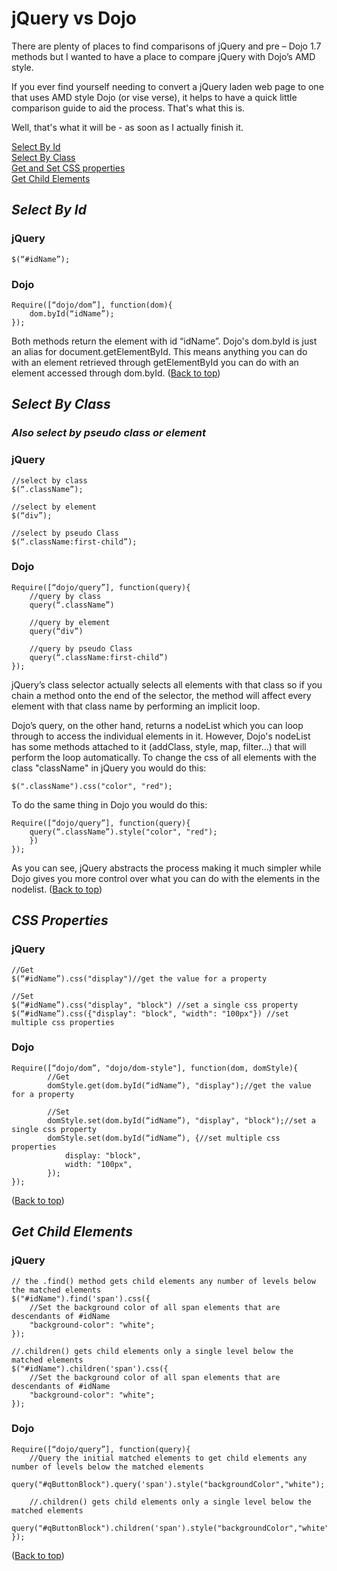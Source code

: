 # jQuery vs Dojo

There are plenty of places to find comparisons of jQuery and pre – Dojo 1.7 methods but I wanted to have a place to compare jQuery with Dojo’s AMD style.

If you ever find yourself needing to convert a jQuery laden web page to one that uses AMD style Dojo (or vise verse), it helps to have a quick little comparison guide to aid the process. That's what this is. 

Well, that's what it will be - as soon as I actually finish it.
<a id="top"></a>

[Select By Id](#select-by-id)<br>
[Select By Class](#select-by-class)<br>
[Get and Set CSS properties](#css-properties)<br>
[Get Child Elements](#get-child-elements)<br>

## ***Select By Id***
### jQuery
    $(“#idName”);
### Dojo
    Require([“dojo/dom”], function(dom){
        dom.byId(“idName”);
    });

Both methods return the element with id “idName”. Dojo's dom.byId is just an alias for document.getElementById. This means anything you can do with an element retrieved through getElementById you can do with an element accessed through dom.byId.
([Back to top](#top)) <br>

## ***Select By Class***
### *Also select by pseudo class or element*
### jQuery
    //select by class
    $(“.className”);

    //select by element
    $(“div”);

    //select by pseudo Class
    $(“.className:first-child”);

### Dojo
    Require([“dojo/query”], function(query){
        //query by class
        query(“.className”)

        //query by element
        query(“div”)

        //query by pseudo Class
        query(“.className:first-child”)
    });

jQuery’s class selector actually selects all elements with that class so if you chain a method onto the end of the selector, the method will affect every element with that class name by performing an implicit loop.

Dojo’s query, on the other hand, returns a nodeList which you can loop through to access the individual elements in it. However, Dojo's nodeList has some methods attached to it (addClass, style, map, filter...) that will perform the loop automatically.  To change the css of all elements with the class "className" in jQuery you would do this:

    $(".className").css("color", "red");

To do the same thing in Dojo you would do this:

    Require([“dojo/query”], function(query){
        query(“.className”).style("color", "red");
        })
    });

As you can see, jQuery abstracts the process making it much simpler while Dojo gives you more control over what you can do with the elements in the nodelist.
([Back to top](#top)) <br>

## ***CSS Properties***
### jQuery
    //Get
    $(“#idName”).css("display")//get the value for a property

    //Set
    $(“#idName”).css("display", "block") //set a single css property
    $(“#idName”).css({"display": "block", "width": "100px"}) //set multiple css properties

### Dojo
    Require([“dojo/dom”, "dojo/dom-style"], function(dom, domStyle){
            //Get
            domStyle.get(dom.byId(“idName”), "display");//get the value for a property

            //Set
            domStyle.set(dom.byId(“idName”), "display", "block");//set a single css property
            domStyle.set(dom.byId(“idName”), {//set multiple css properties
                display: "block",
                width: "100px",
            });
    });
([Back to top](#top)) <br>

## ***Get Child Elements***
### jQuery
    // the .find() method gets child elements any number of levels below the matched elements
    $("#idName").find('span').css({
        //Set the background color of all span elements that are descendants of #idName
        "background-color": "white";
    });

    //.children() gets child elements only a single level below the matched elements
    $("#idName").children('span').css({ 
        //Set the background color of all span elements that are descendants of #idName
        "background-color": "white";
    });
### Dojo
    Require([“dojo/query”], function(query){
        //Query the initial matched elements to get child elements any number of levels below the matched elements
        query("#qButtonBlock").query('span').style("backgroundColor","white");

        //.children() gets child elements only a single level below the matched elements
        query("#qButtonBlock").children('span').style("backgroundColor","white");
    });

([Back to top](#top)) <br>

